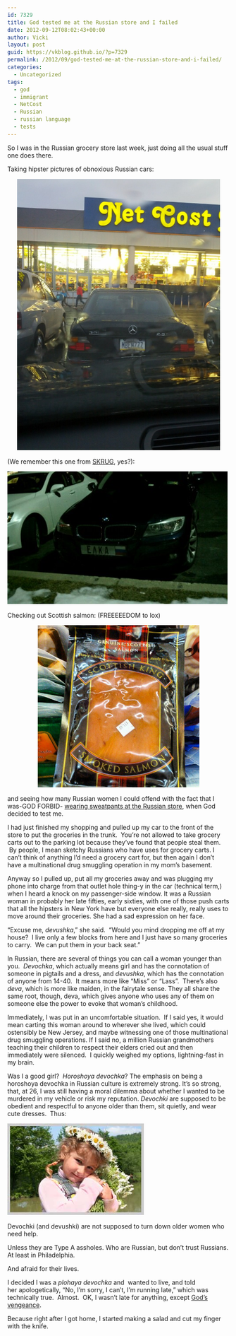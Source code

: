 ```yaml
---
id: 7329
title: God tested me at the Russian store and I failed
date: 2012-09-12T08:02:43+00:00
author: Vicki
layout: post
guid: https://vkblog.github.io/?p=7329
permalink: /2012/09/god-tested-me-at-the-russian-store-and-i-failed/
categories:
  - Uncategorized
tags:
  - god
  - immigrant
  - NetCost
  - Russian
  - russian language
  - tests
---
```

So I was in the Russian grocery store last week, just doing all the usual stuff one does there.

Taking hipster pictures of obnoxious Russian cars:

<p style="text-align: center;">
  <a href="https://raw.githubusercontent.com/vkblog/vkblog.github.io/master/public/img/2012/09/IMG_20120908_190532.jpg"><img class="aligncenter  wp-image-7525" title="IMG_20120908_190532" src="https://raw.githubusercontent.com/vkblog/vkblog.github.io/master/public/img/2012/09/IMG_20120908_190532-768x1024.jpg" alt="" width="461" height="614" /></a>
</p>

<p style="text-align: center;">
  <!--more-->
</p>

(We remember this one from <a href="https://vkblog.github.io/2010/12/skrug-strikes-again/" target="_blank">SKRUG</a>, yes?):

[<img class="aligncenter size-full wp-image-7526" title="wpid-IMAG0572" src="https://raw.githubusercontent.com/vkblog/vkblog.github.io/master/public/img/2012/09/wpid-IMAG0572.jpeg" alt="" width="500" height="300" />](https://raw.githubusercontent.com/vkblog/vkblog.github.io/master/public/img/2012/09/wpid-IMAG0572.jpeg)

Checking out Scottish salmon: (FREEEEEDOM to lox)

<p style="text-align: center;">
  <a href="https://raw.githubusercontent.com/vkblog/vkblog.github.io/master/public/img/2012/08/217801_10103138874716794_522645197_n.jpeg"><img class="aligncenter  wp-image-7330" title="217801_10103138874716794_522645197_n" src="https://raw.githubusercontent.com/vkblog/vkblog.github.io/master/public/img/2012/08/217801_10103138874716794_522645197_n.jpeg" alt="" width="367" height="367" /></a>
</p>

and seeing how many Russian women I could offend with the fact that I was-GOD FORBID- <a href="http://rbth.ru/articles/2010/10/27/twelve_russian_fashion_rules05065.html" target="_blank">wearing sweatpants at the Russian store</a>, when God decided to test me.

I had just finished my shopping and pulled up my car to the front of the store to put the groceries in the trunk.  You&#8217;re not allowed to take grocery carts out to the parking lot because they&#8217;ve found that people steal them.  By people, I mean sketchy Russians who have uses for grocery carts. I can&#8217;t think of anything I&#8217;d need a grocery cart for, but then again I don&#8217;t have a multinational drug smuggling operation in my mom&#8217;s basement.

Anyway so I pulled up, put all my groceries away and was plugging my phone into charge from that outlet hole thing-y in the car (technical term,) when I heard a knock on my passenger-side window. It was a Russian woman in probably her late fifties, early sixties, with one of those push carts that all the hipsters in New York have but everyone else really, really uses to move around their groceries. She had a sad expression on her face.

&#8220;Excuse me, _devushka_,&#8221; she said.  &#8220;Would you mind dropping me off at my house?  I live only a few blocks from here and I just have so many groceries to carry.  We can put them in your back seat.&#8221;

In Russian, there are several of things you can call a woman younger than you.  _Devochka_, which actually means girl and has the connotation of someone in pigtails and a dress, and _devushka_, which has the connotation of anyone from 14-40.  It means more like &#8220;Miss&#8221; or &#8220;Lass&#8221;.  There&#8217;s also _deva_, which is more like maiden, in the fairytale sense. They all share the same root, though, deva, which gives anyone who uses any of them on someone else the power to evoke that woman&#8217;s childhood.

Immediately, I was put in an uncomfortable situation.  If I said yes, it would mean carting this woman around to wherever she lived, which could ostensibly be New Jersey, and maybe witnessing one of those multinational drug smuggling operations. If I said no, a million Russian grandmothers teaching their children to respect their elders cried out and then immediately were silenced.  I quickly weighed my options, lightning-fast in my brain.

Was I a good girl?  _Horoshoya devochka_? The emphasis on being a horoshoya devochka in Russian culture is extremely strong. It&#8217;s so strong, that, at 26, I was still having a moral dilemma about whether I wanted to be murdered in my vehicle or risk my reputation. _Devochki_ are supposed to be obedient and respectful to anyone older than them, sit quietly, and wear cute dresses.  Thus:

[<img class="aligncenter size-full wp-image-7528" title="russians_devochka-v-venochke" src="https://raw.githubusercontent.com/vkblog/vkblog.github.io/master/public/img/2012/09/russians_devochka-v-venochke.jpeg" alt="" width="310" height="207" />](https://raw.githubusercontent.com/vkblog/vkblog.github.io/master/public/img/2012/09/russians_devochka-v-venochke.jpeg)

Devochki (and devushki) are not supposed to turn down older women who need help.

Unless they are Type A assholes. Who are Russian, but don&#8217;t trust Russians. At least in Philadelphia.

And afraid for their lives.

I decided I was a _plohaya devochka_ and  wanted to live, and told her apologetically, &#8220;No, I&#8217;m sorry, I can&#8217;t, I&#8217;m running late,&#8221; which was technically true.  Almost.  OK, I wasn&#8217;t late for anything, except <a href="https://vkblog.github.io/2009/09/gods-is-straight-up-messing-with-me/" target="_blank">God&#8217;s vengeance</a>.

Because right after I got home, I started making a salad and cut my finger with the knife.